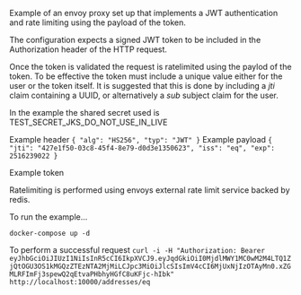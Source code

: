 Example of an envoy proxy set up that implements a JWT authentication and rate limiting using the payload of the token.

The configuration expects a signed JWT token to be included in the Authorization header of the HTTP request.

Once the token is validated the request is ratelimited using the paylod of the token. To be effective the token must include a unique value either for the user or the token itself. It is suggested that this is done by including a *jti* claim containing a UUID, or alternatively a *sub* subject claim for the user.

In the example the shared secret used is TEST_SECRET_JKS_DO_NOT_USE_IN_LIVE

Example header
`
{
  "alg": "HS256",
  "typ": "JWT"
}
`
Example payload
`
{
  "jti": "427e1f50-03c8-45f4-8e79-d0d3e1350623",
  "iss": "eq",
  "exp": 2516239022
}
`

Example token

Ratelimiting is performed using envoys external rate limit service backed by redis.

To run the example...

`
docker-compose up -d
`

To perform a successful request
`
curl -i -H "Authorization: Bearer eyJhbGciOiJIUzI1NiIsInR5cCI6IkpXVCJ9.eyJqdGkiOiI0MjdlMWY1MC0wM2M4LTQ1ZjQtOGU3OS1kMGQzZTEzNTA2MjMiLCJpc3MiOiJlcSIsImV4cCI6MjUxNjIzOTAyMn0.xZGMLRFImFj3spewQ2qEtvaPHbhyHGfC8uKFjc-hIbk" http://localhost:10000/addresses/eq
`

